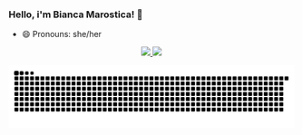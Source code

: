 ### Hello, i'm Bianca Marostica! 👋

- 😄 Pronouns: she/her

<div align="center">
  <a href="https://github.com/bmarostica">
  <img height="180em" src="https://github-readme-stats.vercel.app/api?username=bmarostica&show_icons=true&theme=tokyonight&include_all_commits=true&count_private=true"/>
  <img height="180em" src="https://github-readme-stats.vercel.app/api/top-langs/?username=bmarostica&layout=compact&langs_count=7&theme=tokyonight"/>
</div>
  
  ![Snake animation](https://github.com/bmarostica/bmarostica/blob/output/github-contribution-grid-snake.svg)
